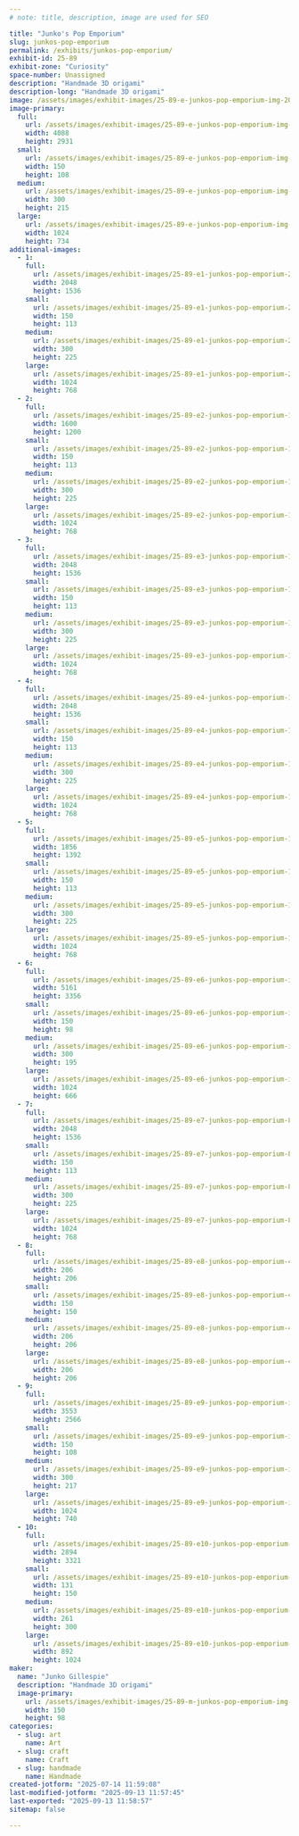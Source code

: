 ```yaml
---
# note: title, description, image are used for SEO

title: "Junko's Pop Emporium"
slug: junkos-pop-emporium
permalink: /exhibits/junkos-pop-emporium/
exhibit-id: 25-89
exhibit-zone: "Curiosity"
space-number: Unassigned
description: "Handmade 3D origami"
description-long: "Handmade 3D origami"
image: /assets/images/exhibit-images/25-89-e-junkos-pop-emporium-img-20250714-114527139-hdr-300x215.jpg
image-primary: 
  full:
    url: /assets/images/exhibit-images/25-89-e-junkos-pop-emporium-img-20250714-114527139-hdr-full.jpg
    width: 4088
    height: 2931
  small:
    url: /assets/images/exhibit-images/25-89-e-junkos-pop-emporium-img-20250714-114527139-hdr-150x108.jpg
    width: 150
    height: 108
  medium:
    url: /assets/images/exhibit-images/25-89-e-junkos-pop-emporium-img-20250714-114527139-hdr-300x215.jpg
    width: 300
    height: 215
  large:
    url: /assets/images/exhibit-images/25-89-e-junkos-pop-emporium-img-20250714-114527139-hdr-1024x734.jpg
    width: 1024
    height: 734
additional-images: 
  - 1:
    full:
      url: /assets/images/exhibit-images/25-89-e1-junkos-pop-emporium-20413864-1517946601590354-8783203172951916050-o-full.jpg
      width: 2048
      height: 1536
    small:
      url: /assets/images/exhibit-images/25-89-e1-junkos-pop-emporium-20413864-1517946601590354-8783203172951916050-o-150x113.jpg
      width: 150
      height: 113
    medium:
      url: /assets/images/exhibit-images/25-89-e1-junkos-pop-emporium-20413864-1517946601590354-8783203172951916050-o-300x225.jpg
      width: 300
      height: 225
    large:
      url: /assets/images/exhibit-images/25-89-e1-junkos-pop-emporium-20413864-1517946601590354-8783203172951916050-o-1024x768.jpg
      width: 1024
      height: 768
  - 2:
    full:
      url: /assets/images/exhibit-images/25-89-e2-junkos-pop-emporium-14409928-1198816133503404-6054715340711696141-o-full.jpg
      width: 1600
      height: 1200
    small:
      url: /assets/images/exhibit-images/25-89-e2-junkos-pop-emporium-14409928-1198816133503404-6054715340711696141-o-150x113.jpg
      width: 150
      height: 113
    medium:
      url: /assets/images/exhibit-images/25-89-e2-junkos-pop-emporium-14409928-1198816133503404-6054715340711696141-o-300x225.jpg
      width: 300
      height: 225
    large:
      url: /assets/images/exhibit-images/25-89-e2-junkos-pop-emporium-14409928-1198816133503404-6054715340711696141-o-1024x768.jpg
      width: 1024
      height: 768
  - 3:
    full:
      url: /assets/images/exhibit-images/25-89-e3-junkos-pop-emporium-11538154-935683579816662-1381491208271375897-o-full.jpg
      width: 2048
      height: 1536
    small:
      url: /assets/images/exhibit-images/25-89-e3-junkos-pop-emporium-11538154-935683579816662-1381491208271375897-o-150x113.jpg
      width: 150
      height: 113
    medium:
      url: /assets/images/exhibit-images/25-89-e3-junkos-pop-emporium-11538154-935683579816662-1381491208271375897-o-300x225.jpg
      width: 300
      height: 225
    large:
      url: /assets/images/exhibit-images/25-89-e3-junkos-pop-emporium-11538154-935683579816662-1381491208271375897-o-1024x768.jpg
      width: 1024
      height: 768
  - 4:
    full:
      url: /assets/images/exhibit-images/25-89-e4-junkos-pop-emporium-11696601-935684169816603-806264695715521797-o-full.jpg
      width: 2048
      height: 1536
    small:
      url: /assets/images/exhibit-images/25-89-e4-junkos-pop-emporium-11696601-935684169816603-806264695715521797-o-150x113.jpg
      width: 150
      height: 113
    medium:
      url: /assets/images/exhibit-images/25-89-e4-junkos-pop-emporium-11696601-935684169816603-806264695715521797-o-300x225.jpg
      width: 300
      height: 225
    large:
      url: /assets/images/exhibit-images/25-89-e4-junkos-pop-emporium-11696601-935684169816603-806264695715521797-o-1024x768.jpg
      width: 1024
      height: 768
  - 5:
    full:
      url: /assets/images/exhibit-images/25-89-e5-junkos-pop-emporium-120224032-3445087508876244-9115102398444023356-n-full.jpg
      width: 1856
      height: 1392
    small:
      url: /assets/images/exhibit-images/25-89-e5-junkos-pop-emporium-120224032-3445087508876244-9115102398444023356-n-150x113.jpg
      width: 150
      height: 113
    medium:
      url: /assets/images/exhibit-images/25-89-e5-junkos-pop-emporium-120224032-3445087508876244-9115102398444023356-n-300x225.jpg
      width: 300
      height: 225
    large:
      url: /assets/images/exhibit-images/25-89-e5-junkos-pop-emporium-120224032-3445087508876244-9115102398444023356-n-1024x768.jpg
      width: 1024
      height: 768
  - 6:
    full:
      url: /assets/images/exhibit-images/25-89-e6-junkos-pop-emporium-img-9380-full.JPG
      width: 5161
      height: 3356
    small:
      url: /assets/images/exhibit-images/25-89-e6-junkos-pop-emporium-img-9380-150x98.JPG
      width: 150
      height: 98
    medium:
      url: /assets/images/exhibit-images/25-89-e6-junkos-pop-emporium-img-9380-300x195.JPG
      width: 300
      height: 195
    large:
      url: /assets/images/exhibit-images/25-89-e6-junkos-pop-emporium-img-9380-1024x666.JPG
      width: 1024
      height: 666
  - 7:
    full:
      url: /assets/images/exhibit-images/25-89-e7-junkos-pop-emporium-87983292-2882860218432312-4596178656753090560-n-full.jpg
      width: 2048
      height: 1536
    small:
      url: /assets/images/exhibit-images/25-89-e7-junkos-pop-emporium-87983292-2882860218432312-4596178656753090560-n-150x113.jpg
      width: 150
      height: 113
    medium:
      url: /assets/images/exhibit-images/25-89-e7-junkos-pop-emporium-87983292-2882860218432312-4596178656753090560-n-300x225.jpg
      width: 300
      height: 225
    large:
      url: /assets/images/exhibit-images/25-89-e7-junkos-pop-emporium-87983292-2882860218432312-4596178656753090560-n-1024x768.jpg
      width: 1024
      height: 768
  - 8:
    full:
      url: /assets/images/exhibit-images/25-89-e8-junkos-pop-emporium-482322663-9545187018866232-8073527563637895720-n-full.jpg
      width: 206
      height: 206
    small:
      url: /assets/images/exhibit-images/25-89-e8-junkos-pop-emporium-482322663-9545187018866232-8073527563637895720-n-150x150.jpg
      width: 150
      height: 150
    medium:
      url: /assets/images/exhibit-images/25-89-e8-junkos-pop-emporium-482322663-9545187018866232-8073527563637895720-n-206x206.jpg
      width: 206
      height: 206
    large:
      url: /assets/images/exhibit-images/25-89-e8-junkos-pop-emporium-482322663-9545187018866232-8073527563637895720-n-206x206.jpg
      width: 206
      height: 206
  - 9:
    full:
      url: /assets/images/exhibit-images/25-89-e9-junkos-pop-emporium-img-20250707-122436334-full.jpg
      width: 3553
      height: 2566
    small:
      url: /assets/images/exhibit-images/25-89-e9-junkos-pop-emporium-img-20250707-122436334-150x108.jpg
      width: 150
      height: 108
    medium:
      url: /assets/images/exhibit-images/25-89-e9-junkos-pop-emporium-img-20250707-122436334-300x217.jpg
      width: 300
      height: 217
    large:
      url: /assets/images/exhibit-images/25-89-e9-junkos-pop-emporium-img-20250707-122436334-1024x740.jpg
      width: 1024
      height: 740
  - 10:
    full:
      url: /assets/images/exhibit-images/25-89-e10-junkos-pop-emporium-img-20250708-121707747-hdr-full.jpg
      width: 2894
      height: 3321
    small:
      url: /assets/images/exhibit-images/25-89-e10-junkos-pop-emporium-img-20250708-121707747-hdr-131x150.jpg
      width: 131
      height: 150
    medium:
      url: /assets/images/exhibit-images/25-89-e10-junkos-pop-emporium-img-20250708-121707747-hdr-261x300.jpg
      width: 261
      height: 300
    large:
      url: /assets/images/exhibit-images/25-89-e10-junkos-pop-emporium-img-20250708-121707747-hdr-892x1024.jpg
      width: 892
      height: 1024
maker: 
  name: "Junko Gillespie"
  description: "Handmade 3D origami"
  image-primary:
    url: /assets/images/exhibit-images/25-89-m-junkos-pop-emporium-img-9398-150x98.JPG
    width: 150
    height: 98
categories: 
  - slug: art
    name: Art
  - slug: craft
    name: Craft
  - slug: handmade
    name: Handmade
created-jotform: "2025-07-14 11:59:08"
last-modified-jotform: "2025-09-13 11:57:45"
last-exported: "2025-09-13 11:58:57"
sitemap: false

---
```

